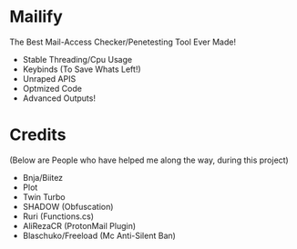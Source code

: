# Mailify
The Best Mail-Access Checker/Penetesting Tool Ever Made!

- Stable Threading/Cpu Usage
- Keybinds (To Save Whats Left!)
- Unraped APIS
- Optmized Code
- Advanced Outputs!

# Credits 
(Below are People who have helped me along the way, during this project)

- Bnja/Biitez
- Plot
- Twin Turbo
- SHADOW (Obfuscation)
- Ruri (Functions.cs)
- AliRezaCR (ProtonMail Plugin)
- Blaschuko/Freeload (Mc Anti-Silent Ban)

